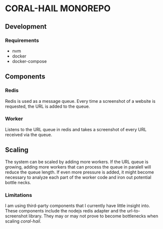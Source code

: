 # CORAL-HAIL MONOREPO

## Development

### Requirements

- nvm
- docker
- docker-compose

## Components

### Redis

Redis is used as a message queue. Every time a screenshot of a website is requested, the URL is added to the queue.

### Worker

Listens to the URL queue in redis and takes a screenshot of every URL received via the queue.

## Scaling

The system can be scaled by adding more workers. If the URL queue is growing, adding more workers that can process the queue in paralell will reduce the queue length. If even more pressure is added, it might become necessary to analyze each part of the worker code and iron out potential bottle necks.

### Limitations

I am using third-party components that I currently have little insight into. These components include the nodejs redis adapter and the url-to-screenshot library. They may or may not prove to become bottlenecks when scaling _coral-hail_.

